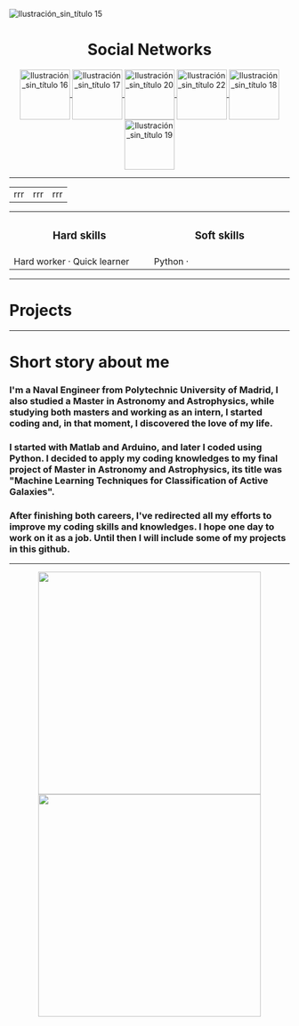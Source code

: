 ![Ilustración_sin_título 15](https://user-images.githubusercontent.com/49941851/149986377-850cbf3f-050d-45e3-a6cf-441bbf519169.png)

<h1 align="center">Social Networks</h1>
<p align="center">
    <a href="https://www.linkedin.com/in/raquelrr/"><img src="https://user-images.githubusercontent.com/49941851/150092573-79fde916-7a18-4bfb-8b3e-c3b4fd0ea0e4.png" alt="Ilustración_sin_título 16" width="90" align="center">
    <a href="https://www.youtube.com/channel/UCbug3AAP93vyG8lVrSOJ82w"><img src="https://user-images.githubusercontent.com/49941851/150092802-abf56ac2-6cac-4d4c-a1e7-46da4a962264.png" alt="Ilustración_sin_título 17" width="90" align="center">
      <a href="https://github.com/Rachelxcii/Rachelxcii/wiki"><img src="https://user-images.githubusercontent.com/49941851/150093504-8c3ca668-f47b-4280-9104-f8a0e905c75c.png" alt="Ilustración_sin_título 20" width="90" align="center">
      <a href="https://app.codesignal.com/profile/rachelxcii"><img src="https://user-images.githubusercontent.com/49941851/150093771-ceb97df8-cf53-4d7b-aa16-5a732a512805.png" alt="Ilustración_sin_título 22" width="90" align="center">
      <a href="https://leetcode.com/Rachelxcii/"><img src="https://user-images.githubusercontent.com/49941851/150093365-f8d070ea-88c0-4f62-a638-2e657078352a.png" alt="Ilustración_sin_título 18" width="90" align="center">
      <a href="https://www.hackerrank.com/rachelxcii"><img src="https://user-images.githubusercontent.com/49941851/150093077-dd796a9b-6511-4718-968a-04755eb9c7f5.png" alt="Ilustración_sin_título 19" width="90" align="center">   
    </a>
</p>
        
---

<table width="100%">
  <tr>
  <td width="33.3%">rrr</td>
  <td width="33.3%">rrr</td>
  <td width="33.3%">rrr</td>
  </tr>
</table>

<table border="0" align="center">

<tr>

<th align="center"><img width="400" height="1">
<h3 align="center">Hard skills</h3>
</th>

<th align="center"><img width="400" height="1">
<h3 align="center">Soft skills</h3>
</th>
    
</tr>
    
<tr>
<td>
    Hard worker · Quick learner
</td>
<td>
    Python · 
</td>
</tr>
</table>
       
---
# Projects
---
# Short story about me

### I'm a Naval Engineer from Polytechnic University of Madrid, I also studied a Master in Astronomy and Astrophysics, while studying both masters and working as an intern, I started coding and, in that moment, I discovered the love of my life.

### I started with Matlab and Arduino, and later I coded using Python. I decided to apply my coding knowledges to my final project of Master in Astronomy and Astrophysics, its title was "Machine Learning Techniques for Classification of Active Galaxies".

### After finishing both careers, I've redirected all my efforts to improve my coding skills and knowledges. I hope one day to work on it as a job. Until then I will include some of my projects in this github.

---

<p align="center">
    <img src="https://user-images.githubusercontent.com/49941851/147995611-41515f15-804f-441c-ba3d-74cf8644416f.gif" width="400"/><img src="https://user-images.githubusercontent.com/49941851/148000215-1fd28f4d-a9be-43ff-8157-1c33ddae7d43.png" width="400"/>
</p>
<!--
**RaquelRod-github/RaquelRod-github** is a ✨ _special_ ✨ repository because its `README.md` (this file) appears on your GitHub profile.

Here are some ideas to get you started:

- 🔭 I’m currently working on ...
- 🌱 I’m currently learning ...
- 👯 I’m looking to collaborate on ...
- 🤔 I’m looking for help with ...
- 💬 Ask me about ...
- 📫 How to reach me: ...
- 😄 Pronouns: ...
- ⚡ Fun fact: ...
-->

